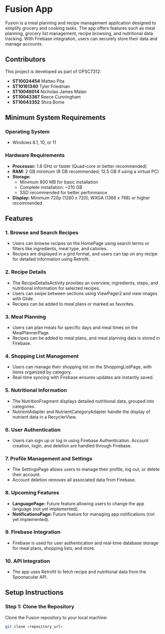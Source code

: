 # **Fusion App**

Fusion is a meal planning and recipe management application designed to simplify grocery and cooking tasks. The app offers features such as meal planning, grocery list management, recipe browsing, and nutritional data tracking. With Firebase integration, users can securely store their data and manage accounts.

## **Contributors**
This project is developed as part of OPSC7312:

- **ST10024454** Matteo Pita  
- **ST10161340** Tyler Friedman  
- **ST10046014** Nicholas James Malan  
- **ST10043367** Reece Cunningham  
- **ST10043352** Shira Bome

## **Minimum System Requirements**
### **Operating System**
- Windows 8.1, 10, or 11

### **Hardware Requirements**
- **Processor:** 1.8 GHz or faster (Quad-core or better recommended)
- **RAM:** 2 GB minimum (8 GB recommended; 12.5 GB if using a virtual PC)
- **Storage:** 
  - Minimum 800 MB for basic installation  
  - Complete installation: ~210 GB  
  - SSD recommended for better performance
- **Display:** Minimum 720p (1280 x 720); WXGA (1366 x 768) or higher recommended

## **Features**

### 1. **Browse and Search Recipes**
- Users can browse recipes on the HomePage using search terms or filters like ingredients, meal type, and calories.
- Recipes are displayed in a grid format, and users can tap on any recipe for detailed information using Retrofit.

### 2. **Recipe Details**
- The RecipeDetailsActivity provides an overview, ingredients, steps, and nutritional information for selected recipes.
- Users can swipe between sections using ViewPager2 and view images with Glide.
- Recipes can be added to meal plans or marked as favorites.

### 3. **Meal Planning**
- Users can plan meals for specific days and meal times on the MealPlannerPage.
- Recipes can be added to meal plans, and meal planning data is stored in Firebase.

### 4. **Shopping List Management**
- Users can manage their shopping list on the ShoppingListPage, with items organized by category.
- Real-time syncing with Firebase ensures updates are instantly saved.

### 5. **Nutritional Information**
- The NutritionFragment displays detailed nutritional data, grouped into categories.
- NutrientAdapter and NutrientCategoryAdapter handle the display of nutrient data in a RecyclerView.

### 6. **User Authentication**
- Users can sign up or log in using Firebase Authentication. Account creation, login, and deletion are handled through Firebase.

### 7. **Profile Management and Settings**
- The SettingsPage allows users to manage their profile, log out, or delete their account.
- Account deletion removes all associated data from Firebase.

### 8. **Upcoming Features**
- **LanguagePage:** Future feature allowing users to change the app language (not yet implemented).
- **NotificationsPage:** Future feature for managing app notifications (not yet implemented).

### 9. **Firebase Integration**
- Firebase is used for user authentication and real-time database storage for meal plans, shopping lists, and more.

### 10. **API Integration**
- The app uses Retrofit to fetch recipe and nutritional data from the Spoonacular API.

## **Setup Instructions**

### Step 1: Clone the Repository
Clone the Fusion repository to your local machine:
```bash
git clone <repository_url>
